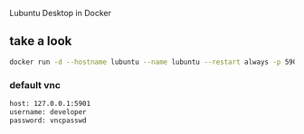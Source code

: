 Lubuntu Desktop in Docker

## take a look

```bash
docker run -d --hostname lubuntu --name lubuntu --restart always -p 5901:5901 -e TZ=Europe/Berlin vncserver/lubuntu
```

### default vnc

```bash
host: 127.0.0.1:5901
username: developer
password: vncpasswd
```
